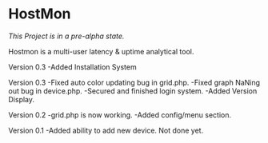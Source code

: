 HostMon
=======
*This Project is in a pre-alpha state.*

Hostmon is a multi-user latency &amp; uptime analytical tool.

Version 0.3
-Added Installation System

Version 0.3
-Fixed auto color updating bug in grid.php.
-Fixed graph NaNing out bug in device.php.
-Secured and finished login system.
-Added Version Display.

Version 0.2
-grid.php is now working.
-Added config/menu section.

Version 0.1
-Added ability to add new device. Not done yet.
